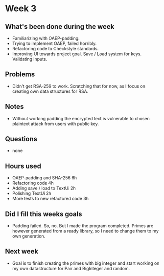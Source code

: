# Week 3

## What's been done during the week

- Familiarizing with OAEP-padding.
- Trying to implement OAEP, failed horribly.
- Refactoring code to Checkstyle standards.
- Improving UI towards project goal. Save / Load system for keys. Validating inputs.

## Problems

- Didn't get RSA-256 to work. Scratching that for now, as I focus on creating own data structures for RSA.

## Notes

- Without working padding the encrypted text is vulnerable to chosen plaintext attack from users with public key.

## Questions

- none

## Hours used

- OAEP-padding and SHA-256 6h
- Refactoring code 4h
- Adding save / load to TextUi 2h
- Polishing TextUi 2h
- More tests to new refactored code 3h

## Did I fill this weeks goals

- Padding failed. So, no. But I made the program completed. Primes are however generated from a ready library, so I need to change them to my own generation.

## Next week

- Goal is to finish creating the primes with big integer and start working on my own datastructure for Pair and BigInteger and random.
